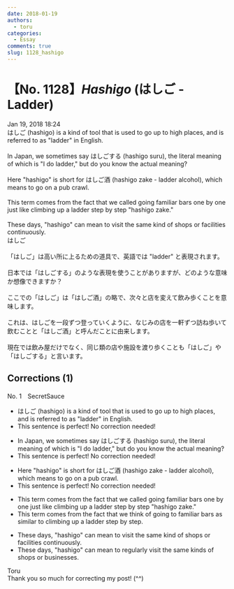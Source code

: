 ```yaml
---
date: 2018-01-19
authors:
  - toru
categories:
  - Essay
comments: true
slug: 1128_hashigo
---
```


# 【No. 1128】<strong><em>Hashigo</strong></em> (はしご - Ladder)
<div class="date">Jan 19, 2018 18:24</div>
<div id="post"><div id="body_show_ori">
はしご (hashigo) is a kind of tool that is used to go up to high places, and is referred to as "ladder" in English.<br/><br/>In Japan, we sometimes say はしごする (hashigo suru), the literal meaning of which is "I do ladder," but do you know the actual meaning?<br/><br/>Here "hashigo" is short for はしご酒 (hashigo zake - ladder alcohol), which means to go on a pub crawl.<br/><br/>This term comes from the fact that we called going familiar bars one by one just like climbing up a ladder step by step "hashigo zake."<br/><br/>These days, "hashigo" can mean to visit the same kind of shops or facilities continuously.
</div></div>

<!-- more -->

<div id="post_ja"><div id="body_show_mo">
はしご<br/><br/>「はしご」は高い所に上るための道具で、英語では "ladder" と表現されます。<br/><br/>日本では「はしごする」のような表現を使うことがありますが、どのような意味か想像できますか？<br/><br/>ここでの「はしご」は「はしご酒」の略で、次々と店を変えて飲み歩くことを意味します。<br/><br/>これは、はしごを一段ずつ登っていくように、なじみの店を一軒ずつ訪ね歩いて飲むことと「はしご酒」と呼んだことに由来します。<br/><br/>現在では飲み屋だけでなく、同じ類の店や施設を渡り歩くことも「はしご」や「はしごする」と言います。
</div></div>

## Corrections (1)
<div id="block"><div class="first_name"> No. 1　<span class="just_name">SecretSauce</span></div><div id="block2">
<ul class="correction_field">
<li class="incorrect">はしご (hashigo) is a kind of tool that is used to go up to high places, and is referred to as "ladder" in English.</li>
<li class="corrected perfect">This sentence is perfect! No correction needed!</li>
</ul>
<ul class="correction_field">
<li class="incorrect">In Japan, we sometimes say はしごする (hashigo suru), the literal meaning of which is "I do ladder," but do you know the actual meaning?</li>
<li class="corrected perfect">This sentence is perfect! No correction needed!</li>
</ul>
<ul class="correction_field">
<li class="incorrect">Here "hashigo" is short for はしご酒 (hashigo zake - ladder alcohol), which means to go on a pub crawl.</li>
<li class="corrected perfect">This sentence is perfect! No correction needed!</li>
</ul>
<ul class="correction_field">
<li class="incorrect">This term comes from the fact that we called going familiar bars one by one just like climbing up a ladder step by step "hashigo zake."</li>
<li class="corrected correct">
This term comes from the fact that we think of going to familiar bars as similar to climbing up a ladder step by step.
</li>
</ul>
<ul class="correction_field">
<li class="incorrect">These days, "hashigo" can mean to visit the same kind of shops or facilities continuously.</li>
<li class="corrected correct">
These days, "hashigo" can mean to regularly visit the same kinds of shops or businesses.
</li>
</ul>
</div><div class="name"><span class="just_name">Toru</span><br>
Thank you so much for correcting my post! (^^)
</div>
</div>

